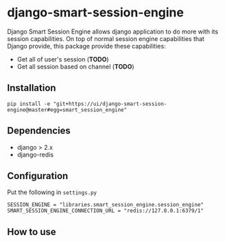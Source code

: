 # django-smart-session-engine


Django Smart Session Engine allows django application to do more with its session capabilities. On top of normal session engine capabilities that Django provide, this package provide these capabilities:

* Get all of user's session (**TODO**)
* Get all session based on channel (**TODO**)


## Installation

```
pip install -e "git+https://ui/django-smart-session-engine@master#egg=smart_session_engine"
```


## Dependencies

* django > 2.x
* django-redis


## Configuration

Put the following in `settings.py`

```
SESSION_ENGINE = "libraries.smart_session_engine.session_engine"
SMART_SESSION_ENGINE_CONNECTION_URL = "redis://127.0.0.1:6379/1"
```

## How to use

